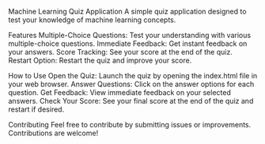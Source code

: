 Machine Learning Quiz Application
A simple quiz application designed to test your knowledge of machine learning concepts.

Features
Multiple-Choice Questions: Test your understanding with various multiple-choice questions.
Immediate Feedback: Get instant feedback on your answers.
Score Tracking: See your score at the end of the quiz.
Restart Option: Restart the quiz and improve your score.


How to Use
Open the Quiz: Launch the quiz by opening the index.html file in your web browser.
Answer Questions: Click on the answer options for each question.
Get Feedback: View immediate feedback on your selected answers.
Check Your Score: See your final score at the end of the quiz and restart if desired.


Contributing
Feel free to contribute by submitting issues or improvements. Contributions are welcome!
